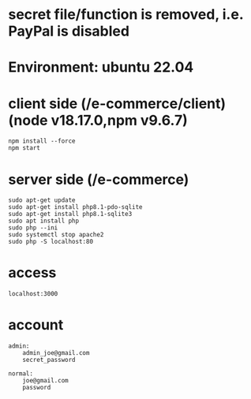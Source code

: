 # secret file/function is removed, i.e. PayPal is disabled

# Environment: ubuntu 22.04
# client side (/e-commerce/client) (node v18.17.0,npm v9.6.7)
    npm install --force
    npm start

# server side (/e-commerce)
    sudo apt-get update
    sudo apt-get install php8.1-pdo-sqlite
    sudo apt-get install php8.1-sqlite3
    sudo apt install php
    sudo php --ini
    sudo systemctl stop apache2
    sudo php -S localhost:80

# access
    localhost:3000

# account
    admin:
        admin_joe@gmail.com
        secret_password

    normal:
        joe@gmail.com
        password
